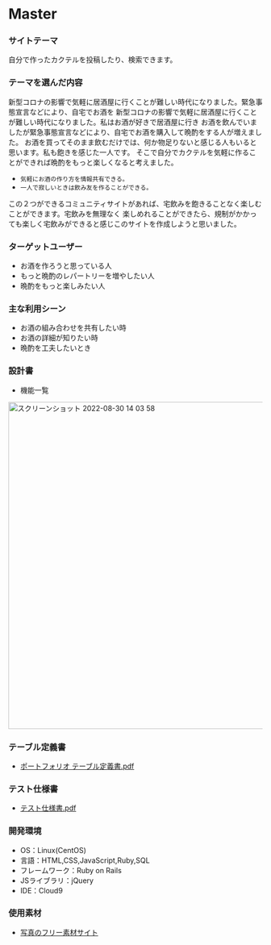 # Master

### サイトテーマ
自分で作ったカクテルを投稿したり、検索できます。

### テーマを選んだ内容
新型コロナの影響で気軽に居酒屋に行くことが難しい時代になりました。緊急事態宣言などにより、自宅でお酒を
新型コロナの影響で気軽に居酒屋に行くことが難しい時代になりました。私はお酒が好きで居酒屋に行き
お酒を飲んでいましたが緊急事態宣言などにより、自宅でお酒を購入して晩酌をする人が増えました。
お酒を買ってそのまま飲むだけでは、何か物足りないと感じる人もいると思います。私も飽きを感じた一人です。
そこで自分でカクテルを気軽に作ることができれば晩酌をもっと楽しくなると考えました。
- `気軽にお酒の作り方を情報共有できる。`
- `一人で寂しいときは飲み友を作ることができる。`

この２つができるコミュニティサイトがあれば、宅飲みを飽きることなく楽しむことができます。宅飲みを無理なく
楽しめれることができたら、規制がかかっても楽しく宅飲みができると感じこのサイトを作成しようと思いました。

### ターゲットユーザー
- お酒を作ろうと思っている人
- もっと晩酌のレパートリーを増やしたい人
- 晩酌をもっと楽しみたい人

### 主な利用シーン
- お酒の組み合わせを共有したい時
- お酒の詳細が知りたい時
- 晩酌を工夫したいとき

### 設計書
- 機能一覧
<img width="649" alt="スクリーンショット 2022-08-30 14 03 58" src="https://user-images.githubusercontent.com/104773179/187353471-c47df432-d2f5-4239-adea-03e3b3b5c95b.png">

### テーブル定義書
- [ポートフォリオ テーブル定義書.pdf](https://github.com/kazuwaki/Master/files/9450795/default.pdf)

### テスト仕様書
- [テスト仕様書.pdf](https://github.com/kazuwaki/Master/files/9450777/default.pdf)




### 開発環境
- OS：Linux(CentOS)
- 言語：HTML,CSS,JavaScript,Ruby,SQL
- フレームワーク：Ruby on Rails
- JSライブラリ：jQuery
- IDE：Cloud9

### 使用素材
- [写真のフリー素材サイト](https://www.photo-ac.com)
